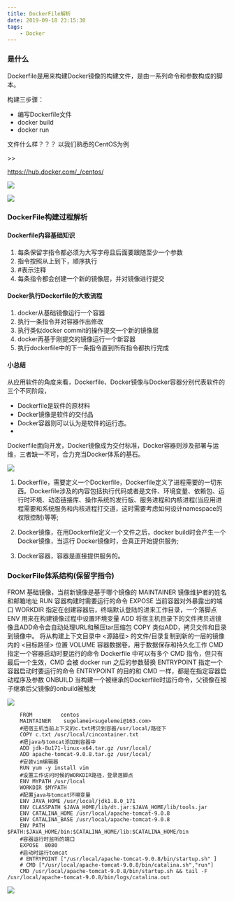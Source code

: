 ```yaml
---
title: DockerFile解析
date: 2019-09-18 23:15:30  
tags: 
    - Docker
---
```


### 是什么 ###

Dockerfile是用来构建Docker镜像的构建文件，是由一系列命令和参数构成的脚本。

构建三步骤：

- 编写Dockerfile文件
- docker build
- docker run

文件什么样？？？
以我们熟悉的CentOS为例 

<!--more-->>>
https://hub.docker.com/_/centos/

![](/image/Docker/docker_hub01.png)

![](/image/Docker/docker_hub02.png)


### DockerFile构建过程解析 ###

#### Dockerfile内容基础知识 ####

1. 每条保留字指令都必须为大写字母且后面要跟随至少一个参数
1. 指令按照从上到下，顺序执行
1. #表示注释
1. 每条指令都会创建一个新的镜像层，并对镜像进行提交


#### Docker执行Dockerfile的大致流程 ####

1. docker从基础镜像运行一个容器
1. 执行一条指令并对容器作出修改
1. 执行类似docker commit的操作提交一个新的镜像层
1. docker再基于刚提交的镜像运行一个新容器
1. 执行dockerfile中的下一条指令直到所有指令都执行完成

#### 小总结 ####


 
从应用软件的角度来看，Dockerfile、Docker镜像与Docker容器分别代表软件的三个不同阶段，

- Dockerfile是软件的原材料
- Docker镜像是软件的交付品
- Docker容器则可以认为是软件的运行态。
- 
Dockerfile面向开发，Docker镜像成为交付标准，Docker容器则涉及部署与运维，三者缺一不可，合力充当Docker体系的基石。

![](/image/Docker/docker_file.png)

1. Dockerfile，需要定义一个Dockerfile，Dockerfile定义了进程需要的一切东西。Dockerfile涉及的内容包括执行代码或者是文件、环境变量、依赖包、运行时环境、动态链接库、操作系统的发行版、服务进程和内核进程(当应用进程需要和系统服务和内核进程打交道，这时需要考虑如何设计namespace的权限控制)等等;
 
2. Docker镜像，在用Dockerfile定义一个文件之后，docker build时会产生一个Docker镜像，当运行 Docker镜像时，会真正开始提供服务;
 
3. Docker容器，容器是直接提供服务的。


### DockerFile体系结构(保留字指令) ###

FROM    	基础镜像，当前新镜像是基于哪个镜像的
MAINTAINER 	镜像维护者的姓名和邮箱地址
RUN  		容器构建时需要运行的命令
EXPOSE  	当前容器对外暴露出的端口
WORKDIR  	指定在创建容器后，终端默认登陆的进来工作目录，一个落脚点
ENV  		用来在构建镜像过程中设置环境变量
ADD  		将宿主机目录下的文件拷贝进镜像且ADD命令会自动处理URL和解压tar压缩包
COPY  		类似ADD，拷贝文件和目录到镜像中。 将从构建上下文目录中 <源路径> 的文件/目录复制到新的一层的镜像内的 <目标路径> 位置
VOLUME  	容器数据卷，用于数据保存和持久化工作
CMD			指定一个容器启动时要运行的命令 Dockerfile 中可以有多个 CMD 指令，但只有最后一个生效，CMD 会被 docker run 之后的参数替换
ENTRYPOINT 	指定一个容器启动时要运行的命令 ENTRYPOINT 的目的和 CMD 一样，都是在指定容器启动程序及参数
ONBUILD 	当构建一个被继承的Dockerfile时运行命令，父镜像在被子继承后父镜像的onbuild被触发

![](/image/Docker/docker_file01.png)



 
		FROM         centos
		MAINTAINER    sugelamei<sugelemei@163.com>
		#把宿主机当前上下文的c.txt拷贝到容器/usr/local/路径下
		COPY c.txt /usr/local/cincontainer.txt
		#把java与tomcat添加到容器中
		ADD jdk-8u171-linux-x64.tar.gz /usr/local/
		ADD apache-tomcat-9.0.8.tar.gz /usr/local/
		#安装vim编辑器
		RUN yum -y install vim
		#设置工作访问时候的WORKDIR路径，登录落脚点
		ENV MYPATH /usr/local
		WORKDIR $MYPATH
		#配置java与tomcat环境变量
		ENV JAVA_HOME /usr/local/jdk1.8.0_171
		ENV CLASSPATH $JAVA_HOME/lib/dt.jar:$JAVA_HOME/lib/tools.jar
		ENV CATALINA_HOME /usr/local/apache-tomcat-9.0.8
		ENV CATALINA_BASE /usr/local/apache-tomcat-9.0.8
		ENV PATH $PATH:$JAVA_HOME/bin:$CATALINA_HOME/lib:$CATALINA_HOME/bin
		#容器运行时监听的端口
		EXPOSE  8080
		#启动时运行tomcat
		# ENTRYPOINT ["/usr/local/apache-tomcat-9.0.8/bin/startup.sh" ]
		# CMD ["/usr/local/apache-tomcat-9.0.8/bin/catalina.sh","run"]
		CMD /usr/local/apache-tomcat-9.0.8/bin/startup.sh && tail -F /usr/local/apache-tomcat-9.0.8/bin/logs/catalina.out
 


![](/image/Docker/docker_file02.png)



 
 




